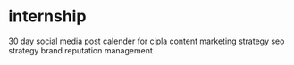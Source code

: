 # internship
30 day social media post calender for cipla
content marketing strategy
seo strategy
brand reputation management
